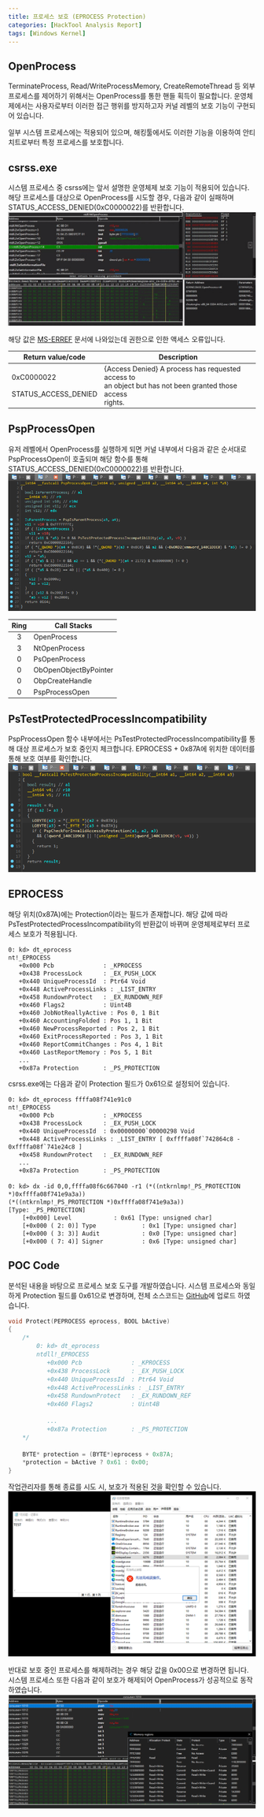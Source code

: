 ```yaml
---
title: 프로세스 보호 (EPROCESS Protection)
categories: [HackTool Analysis Report]
tags: [Windows Kernel]
---
```


## OpenProcess
TerminateProcess, Read/WriteProcessMemory, CreateRemoteThread 등 외부 프로세스를 제어하기 위해서는 OpenProcess를 통한 핸들 획득이 필요합니다. 운영체제에서는 사용자로부터 이러한 접근 행위를 방지하고자 커널 레벨의 보호 기능이 구현되어 있습니다. 

일부 시스템 프로세스에는 적용되어 있으며, 해킹툴에서도 이러한 기능을 이용하여 안티치트로부터 특정 프로세스를 보호합니다.

## csrss.exe
시스템 프로세스 중 csrss에는 앞서 설명한 운영체제 보호 기능이 적용되어 있습니다. 해당 프로세스를 대상으로 OpenProcess를 시도할 경우, 다음과 같이 실패하며 STATUS_ACCESS_DENIED(0xC0000022)를 반환합니다.
![](/assets/posts/2023-11-06-EProtection/1.png)

해당 값은 [MS-ERREF](https://learn.microsoft.com/en-us/openspecs/windows_protocols/ms-erref/596a1078-e883-4972-9bbc-49e60bebca55) 문서에 나와있는데 권한으로 인한 액세스 오류입니다.

| Return value/code   |	Description |
|---------------------|----------------|
| 0xC0000022<br><br>STATUS_ACCESS_DENIED |  {Access Denied} A process has requested access to<br>an object but has not been granted those access<br>rights. |

## PspProcessOpen
유저 레벨에서 OpenProcess를 실행하게 되면 커널 내부에서 다음과 같은 순서대로 PspProcessOpen이 호출되며 해당 함수를 통해 STATUS_ACCESS_DENIED(0xC0000022)를 반환합니다.
![](/assets/posts/2023-11-06-EProtection/4.png)

| Ring | Call Stacks                    |
|:-:|-----------------------------------|
| 3 | OpenProcess                       |
| 3 | NtOpenProcess                     |
| 0 | PsOpenProcess                     |
| 0 | ObOpenObjectByPointer             |
| 0 | ObpCreateHandle                   |
| 0 | PspProcessOpen                    |

## PsTestProtectedProcessIncompatibility
PspProcessOpen 함수 내부에서는 PsTestProtectedProcessIncompatibility를 통해 대상 프로세스가 보호 중인지 체크합니다. EPROCESS + 0x87A에 위치한 데이터를 통해 보호 여부를 확인합니다.
![](/assets/posts/2023-11-06-EProtection/5.png)

## EPROCESS
해당 위치(0x87A)에는 Protection이라는 필드가 존재합니다. 해당 값에 따라 PsTestProtectedProcessIncompatibility의 반환값이 바뀌며 운영체제로부터 프로세스 보호가 적용됩니다.
```
0: kd> dt_eprocess
nt!_EPROCESS
   +0x000 Pcb              : _KPROCESS
   +0x438 ProcessLock      : _EX_PUSH_LOCK
   +0x440 UniqueProcessId  : Ptr64 Void
   +0x448 ActiveProcessLinks : _LIST_ENTRY
   +0x458 RundownProtect   : _EX_RUNDOWN_REF
   +0x460 Flags2           : Uint4B
   +0x460 JobNotReallyActive : Pos 0, 1 Bit
   +0x460 AccountingFolded : Pos 1, 1 Bit
   +0x460 NewProcessReported : Pos 2, 1 Bit
   +0x460 ExitProcessReported : Pos 3, 1 Bit
   +0x460 ReportCommitChanges : Pos 4, 1 Bit
   +0x460 LastReportMemory : Pos 5, 1 Bit
   ...
   +0x87a Protection       : _PS_PROTECTION
```

csrss.exe에는 다음과 같이 Protection 필드가 0x61으로 설정되어 있습니다.
```
0: kd> dt_eprocess ffffa08f741e91c0
nt!_EPROCESS
   +0x000 Pcb              : _KPROCESS
   +0x438 ProcessLock      : _EX_PUSH_LOCK
   +0x440 UniqueProcessId  : 0x00000000`00000298 Void
   +0x448 ActiveProcessLinks : _LIST_ENTRY [ 0xffffa08f`742864c8 - 0xffffa08f`741e24c8 ]
   +0x458 RundownProtect   : _EX_RUNDOWN_REF
   ...
   +0x87a Protection       : _PS_PROTECTION

0: kd> dx -id 0,0,ffffa08f6c667040 -r1 (*((ntkrnlmp!_PS_PROTECTION *)0xffffa08f741e9a3a))
(*((ntkrnlmp!_PS_PROTECTION *)0xffffa08f741e9a3a))                 [Type: _PS_PROTECTION]
    [+0x000] Level            : 0x61 [Type: unsigned char]
    [+0x000 ( 2: 0)] Type             : 0x1 [Type: unsigned char]
    [+0x000 ( 3: 3)] Audit            : 0x0 [Type: unsigned char]
    [+0x000 ( 7: 4)] Signer           : 0x6 [Type: unsigned char]
```


## POC Code
분석된 내용을 바탕으로 프로세스 보호 도구를 개발하였습니다. 시스템 프로세스와 동일하게 Protection 필드를 0x61으로 변경하며, 전체 소스코드는 [GitHub](https://github.com/cshelldll/MyPOC/tree/main/EProtection)에 업로드 하였습니다.
```cpp
void Protect(PEPROCESS eprocess, BOOL bActive)
{
	/*
		0: kd> dt_eprocess
		ntdll!_EPROCESS
		   +0x000 Pcb              : _KPROCESS
		   +0x438 ProcessLock      : _EX_PUSH_LOCK
		   +0x440 UniqueProcessId  : Ptr64 Void
		   +0x448 ActiveProcessLinks : _LIST_ENTRY
		   +0x458 RundownProtect   : _EX_RUNDOWN_REF
		   +0x460 Flags2           : Uint4B

		   ...
		   +0x87a Protection       : _PS_PROTECTION
	*/

	BYTE* protection = (BYTE*)eprocess + 0x87A;
	*protection = bActive ? 0x61 : 0x00;
}
```
작업관리자를 통해 종료를 시도 시, 보호가 적용된 것을 확인할 수 있습니다. 
![](/assets/posts/2023-11-06-EProtection/2.png)

반대로 보호 중인 프로세스를 해제하려는 경우 해당 값을 0x00으로 변경하면 됩니다. 시스템 프로세스 또한 다음과 같이 보호가 해제되어 OpenProcess가 성공적으로 동작하였습니다.
![](/assets/posts/2023-11-06-EProtection/6.png)